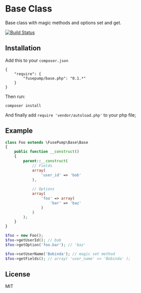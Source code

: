 # Base Class

Base class with magic methods and options set and get.

[![Build Status](https://travis-ci.org/FusePump/base.php.png?branch=master)](https://travis-ci.org/FusePump/base.php)

## Installation

Add this to your `composer.json`

```
{
    "require": {
        "fusepump/base.php": "0.1.*"
    }
}
```

Then run:

    composer install

And finally add `require 'vendor/autoload.php'` to your php file;

## Example

```php
class Foo extends \FusePump\Base\Base
{
    public function __construct()
    {
        parent::__construct(
            // Fields
            array(
                'user_id' => 'bob'
            ),
            
            // Options
            array(
                'foo' => array(
                    'bar' => 'baz'
                )
            )
        );
    }
}

$foo = new Foo();
$foo->getUserId(); // bob
$foo->getOption('foo.bar'); // 'baz'

$foo->setUserName('Bobinda'); // magic set method
$foo->getFields(); // array( 'user_name' => 'Bobinda' );
```

## License

MIT
